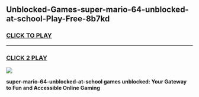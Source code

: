 
## Unblocked-Games-super-mario-64-unblocked-at-school-Play-Free-8b7kd
<h3>
<a href="https://premium76.site?title=super-mario-64-unblocked-at-school&ref=18A1">CLICK TO PLAY</a></h3>
<hr>

<h3>
<a href="https://premium76.site?title=super-mario-64-unblocked-at-school&ref=18A1">CLICK 2 PLAY</a>
  
</h3>

<a href="https://premium76.site?title=super-mario-64-unblocked-at-school&ref=18A1"><img src="https://clearcache.store/games.png"></a>


**super-mario-64-unblocked-at-school games unblocked: Your Gateway to Fun and Accessible Online Gaming**
